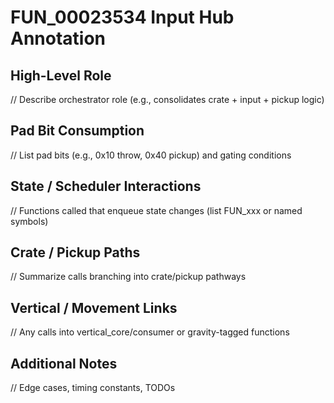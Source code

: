 # FUN_00023534 Input Hub Annotation

## High-Level Role
// Describe orchestrator role (e.g., consolidates crate + input + pickup logic)

## Pad Bit Consumption
// List pad bits (e.g., 0x10 throw, 0x40 pickup) and gating conditions

## State / Scheduler Interactions
// Functions called that enqueue state changes (list FUN_xxx or named symbols)

## Crate / Pickup Paths
// Summarize calls branching into crate/pickup pathways

## Vertical / Movement Links
// Any calls into vertical_core/consumer or gravity-tagged functions

## Additional Notes
// Edge cases, timing constants, TODOs
